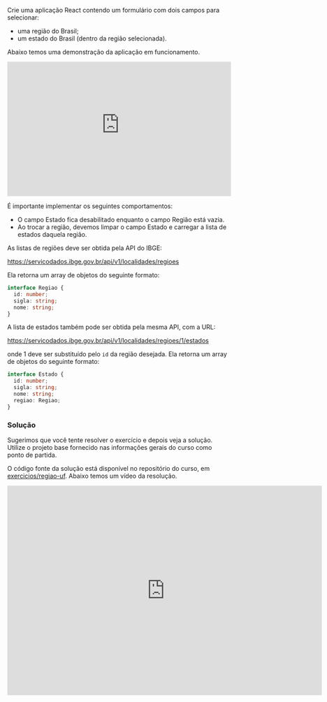 Crie uma aplicação React contendo um formulário com dois campos para selecionar:

- uma região do Brasil;
- um estado do Brasil (dentro da região selecionada).

Abaixo temos uma demonstração da aplicação em funcionamento.

<iframe src="https://cralmg-regiao-estado.stackblitz.io" style="border:4px solid #ddd; width:100%; height:300px"></iframe>

É importante implementar os seguintes comportamentos:

- O campo Estado fica desabilitado enquanto o campo Região está vazia.
- Ao trocar a região, devemos limpar o campo Estado e carregar a lista de estados daquela região.

As listas de regiões deve ser obtida pela API do IBGE:

<https://servicodados.ibge.gov.br/api/v1/localidades/regioes>

Ela retorna um array de objetos do seguinte formato:

```ts
interface Regiao {
  id: number;
  sigla: string;
  nome: string;
}
```

A lista de estados também pode ser obtida pela mesma API, com a URL:

<https://servicodados.ibge.gov.br/api/v1/localidades/regioes/1/estados>

onde 1 deve ser substituído pelo `id` da região desejada.
Ela retorna um array de objetos do seguinte formato:

```ts
interface Estado {
  id: number;
  sigla: string;
  nome: string;
  regiao: Regiao;
}
```

### Solução

Sugerimos que você tente resolver o exercício e depois veja a solução.
Utilize o projeto base fornecido nas informações gerais do curso como ponto de partida.

O código fonte da solução está disponível no repositório do curso, em [exercicios/regiao-uf](https://github.com/danilofes/curso-react/tree/main/exercicios/regiao-uf).
Abaixo temos um vídeo da resolução.

<iframe width="720" height="480" src="https://www.youtube.com/embed/9HQUvNo_5Vk" title="YouTube video player" frameborder="0" allow="accelerometer; autoplay; clipboard-write; encrypted-media; gyroscope; picture-in-picture" allowfullscreen></iframe>
